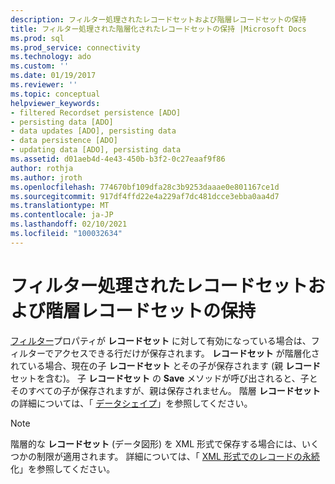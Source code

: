 ```yaml
---
description: フィルター処理されたレコードセットおよび階層レコードセットの保持
title: フィルター処理された階層化されたレコードセットの保持 |Microsoft Docs
ms.prod: sql
ms.prod_service: connectivity
ms.technology: ado
ms.custom: ''
ms.date: 01/19/2017
ms.reviewer: ''
ms.topic: conceptual
helpviewer_keywords:
- filtered Recordset persistence [ADO]
- persisting data [ADO]
- data updates [ADO], persisting data
- data persistence [ADO]
- updating data [ADO], persisting data
ms.assetid: d01aeb4d-4e43-450b-b3f2-0c27eaaf9f86
author: rothja
ms.author: jroth
ms.openlocfilehash: 774670bf109dfa28c3b9253daaae0e801167ce1d
ms.sourcegitcommit: 917df4ffd22e4a229af7dc481dcce3ebba0aa4d7
ms.translationtype: MT
ms.contentlocale: ja-JP
ms.lasthandoff: 02/10/2021
ms.locfileid: "100032634"
---
```

# <a name="persisting-filtered-and-hierarchical-recordsets"></a>フィルター処理されたレコードセットおよび階層レコードセットの保持
[フィルター](../../../ado/reference/ado-api/filter-property.md)プロパティが **レコードセット** に対して有効になっている場合は、フィルターでアクセスできる行だけが保存されます。 **レコードセット** が階層化されている場合、現在の子 **レコードセット** とその子が保存されます (親 **レコード** セットを含む)。 子 **レコードセット** の **Save** メソッドが呼び出されると、子とそのすべての子が保存されますが、親は保存されません。 階層 **レコードセット** の詳細については、「 [データシェイプ](../../../ado/guide/data/data-shaping.md)」を参照してください。  
  
> [!NOTE]
>  階層的な **レコードセット** (データ図形) を XML 形式で保存する場合には、いくつかの制限が適用されます。 詳細については、「 [XML 形式でのレコードの永続](../../../ado/guide/data/persisting-records-in-xml-format.md)化」を参照してください。
